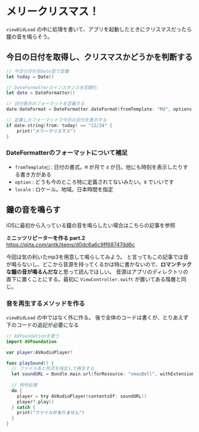 # メリークリスマス！

`viewDidLoad` の中に処理を書いて、アプリを起動したときにクリスマスだったら鐘の音を鳴らそう。

## 今日の日付を取得し、クリスマスかどうかを判断する

```swift
// 今日の日付をDate型で定義
let today = Date()

// DateFormatterのインスタンスを初期化
let date = DateFormatter()

// 日付表示のフォーマットを定義する
date.dateFormat = DateFormatter.dateFormat(fromTemplate: "Md", options: 0, locale: Locale(identifier: "ja_JP"))

// 定義したフォーマットで今日の日付を表示する
if date.string(from: today) == "12/24" {
    print("メリークリスマス")
}
```

### DateFormatterのフォーマットについて補足

- `fromTemplate` : 日付の書式。`M` が月で `d` が日。他にも時刻を表示したりする書き方がある
- `option` : どうも今のところ特に定義されてないみたい。`0` でいいです
- `locale` : ロケール。地域。日本時間を指定

## 鐘の音を鳴らす

iOSに最初から入っている鐘の音を鳴らしたい場合はこちらの記事を参照

**ミニッツリピーターを作る part.2**
<https://qiita.com/antk/items/d0dc6a6c9ff68747dd6c>

今回は気の利いたmp3を用意して鳴らしてみよう。
と言ってもこの記事では音が鳴らないし、どこから音源を持ってくるかは特に書かないので、**ロマンチックな鐘の音が鳴るんだな**と思って読んでほしい。
音源はアプリのディレクトリの直下に置くことにする。最初に `ViewController.swift` が置いてある階層と同じ。

### 音を再生するメソッドを作る

`viewDidLoad` の中ではなく外に作る。
後で全体のコードは書くが、とりあえず下のコードの追記が必要になる

```swift
// AVFoundationを使う
import AVFoundation

var player:AVAudioPlayer?

func playSound() {
  // ファイル名と形式を指定して再生する
  let soundURL = Bundle.main.url(forResource: "xmasBell", withExtension: "mp3")
  
  // 例外処理
  do {
    player = try AVAudioPlayer(contentsOf: soundURL!)
    player?.play()
  } catch {
    print("ファイルがありません")
  }
}
```

